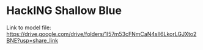 # HackING Shallow Blue
 
Link to model file: https://drive.google.com/drive/folders/1I57m53cFNmCaN4sIl6LkorLGJXto2BNE?usp=share_link
